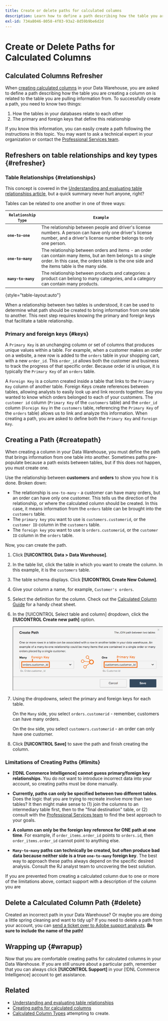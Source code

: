 ```yaml
---
title: Create or delete paths for calculated columns
description: Learn how to define a path describing how the table you are creating a column on is related to the table you are pulling information from.
exl-id: 734a8046-8058-4f03-93a2-8d59b9be6d2d
---
```

# Create or Delete Paths for Calculated Columns

## Calculated Columns Refresher

When [creating calculated columns](../data-warehouse-mgr/creating-calculated-columns.md) in your Data Warehouse, you are asked to define a path describing how the table you are creating a column on is related to the table you are pulling information from. To successfully create a path, you need to know two things:

1. How the tables in your databases relate to each other
1. The primary and foreign keys that define this relationship

If you know this information, you can easily create a path following the instructions in this topic. You may want to ask a technical expert in your organization or contact the [Professional Services team](https://experienceleague.adobe.com/docs/commerce-knowledge-base/kb/troubleshooting/miscellaneous/mbi-service-policies.html?lang=en).

## Refreshers on table relationships and key types {#refresher}

### Table Relationships {#relationships}

This concept is covered in the [Understanding and evaluating table relationships article](../../data-analyst/data-warehouse-mgr/table-relationships.md), but a quick summary never hurt anyone, right?

Tables can be related to one another in one of three ways:

| **`Relationship Type`** | **`Example`** |
|-----|-----|
| **`one-to-one`** | The relationship between people and driver's license numbers. A person can have only one driver's license number, and a driver's license number belongs to only one person. |
| **`one-to-many`** | The relationship between orders and items - an order can contain many items, but an item belongs to a single order. In this case, the orders table is the one side and the items table is the many side. |
| **`many-to-many`** | The relationship between products and categories: a product can belong to many categories, and a category can contain many products. |

{style="table-layout:auto"}

When a relationship between two tables is understood, it can be used to determine what path should be created to bring information from one table to another. This next step requires knowing the primary and foreign keys that facilitate a table relationship.

### Primary and foreign keys {#keys}

A `Primary Key` is an unchanging column or set of columns that produces unique values within a table. For example, when a customer makes an order on a website, a new row is added to the `orders` table in your shopping cart, with a new `order_id`. This `order_id` allows both the customer and business to track the progress of that specific order. Because order id is unique, it is typically the `Primary Key` of an `orders` table.

A `Foreign Key` is a column created inside a table that links to the `Primary Key` column of another table. Foreign Keys create references between tables, allowing analysts to easily look up and link records together. Say you wanted to know which orders belonged to each of your customers. The `customer id` column (`Primary Key` of the `customers` table) and the `order_id` column (`Foreign Key` in the `customers` table, referencing the `Primary Key` of the `orders` table) allows us to link and analyze this information. When creating a path, you are asked to define both the `Primary Key` and `Foreign Key`.

## Creating a Path {#createpath}

When creating a column in your Data Warehouse, you must define the path that brings information from one table into another. Sometimes paths pre-populate because a path exists between tables, but if this does not happen, you must create one.

Use the relationship between **customers** and **orders** to show you how it is done. Broken down:

* The relationship is `one-to-many` - a customer can have many orders, but an order can have only one customer. This tells us the direction of the relationship, or where the calculated column should be created. In this case, it means information from the `orders` table can be brought into the `customers` table.
* The `primary key` you want to use is `customers.customerid`, or the `customer ID` column in the `customers` table.
* The `foreign key` you want to use is `orders.customerid`, or the `customer ID` column in the `orders` table.

Now, you can create the path.

1. Click **[!UICONTROL Data > Data Warehouse]**.
1. In the table list, click the table in which you want to create the column. In this example, it is the `customers` table.
1. The table schema displays. Click **[!UICONTROL Create New Column]**.
1. Give your column a name, for example, `Customer's orders`.
1. Select the definition for the column. Check out the [Calculated Column Guide](../data-warehouse-mgr/creating-calculated-columns.md) for a handy cheat sheet.
1. In the [!UICONTROL Select table and column] dropdown, click the **[!UICONTROL Create new path]** option. 

    ![Creating paths for calculated columns modal](../../assets/Creating_Paths_modal.png)

1. Using the dropdowns, select the primary and foreign keys for each table.

     On the `Many` side, you select `orders.customerid` - remember, customers can have many orders.

     On the `One` side, you select `customers.customerid` - an order can only have one customer.

1. Click **[!UICONTROL Save]** to save the path and finish creating the column.

### Limitations of Creating Paths {#limits}

* **[!DNL Commerce Intelligence] cannot guess primary/foreign key relationships**. You do not want to introduce incorrect data into your account, so creating paths must be done manually.

* **Currently, paths can only be specified between two different tables**. Does the logic that you are trying to recreate involve more than two tables? It then might make sense to (1) join the columns to an intermediary table first, then to the "final destination" table, or (2) consult with the [Professional Services team](https://experienceleague.adobe.com/docs/commerce-knowledge-base/kb/troubleshooting/miscellaneous/mbi-service-policies.html?lang=en) to find the best approach to your goals.

* **A column can only be the foreign key reference for ONE path at one time**. For example, if `order_items.order_id` points to `orders.id`, then `order_items.order_id` cannot point to anything else.

* **`Many-to-many` paths can technically be created, but often produce bad data because neither side is a true `one-to-many` foreign key**. The best way to approach these paths always depend on the specific desired analysis. Consult the RJ analyst team to uncovering the best solution.

If you are prevented from creating a calculated column due to one or more of the limitations above, contact support with a description of the column you are

## Delete a Calculated Column Path {#delete}

Created an incorrect path in your Data Warehouse? Or maybe you are doing a little spring cleaning and want to tidy up? If you need to delete a path from your account, you can [send a ticket over to Adobe support analysts](../../guide-overview.md#Submitting-a-Support-Ticket). **Be sure to include the name of the path!**

## Wrapping up {#wrapup}

Now that you are comfortable creating paths for calculated columns in your Data Warehouse. If you are still unsure about a particular path, remember that you can always click **[!UICONTROL Support]** in your [!DNL Commerce Intelligence] account to get assistance.

## Related

* [Understanding and evaluating table relationships](../data-warehouse-mgr/table-relationships.md)
* [Creating paths for calculated columns](../data-warehouse-mgr/create-paths-calc-columns.md)
* [Calculated Column Types](../data-warehouse-mgr/calc-column-types.md) attempting to create.
